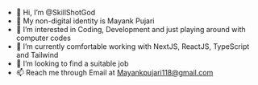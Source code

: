 - 👋 Hi, I’m @SkillShotGod
- 🪪  My non-digital identity is Mayank Pujari
- 👀 I’m interested in Coding, Development and just playing around with computer codes
- 🌱 I’m currently comfortable working with NextJS, ReactJS, TypeScript and Tailwind
- 💞️ I’m looking to find a suitable job
- 📫 Reach me through Email at Mayankpujari118@gmail.com

<!---
SkillShotGod/SkillShotGod is a ✨ special ✨ repository because its `README.md` (this file) appears on your GitHub profile.
You can click the Preview link to take a look at your changes.
--->
